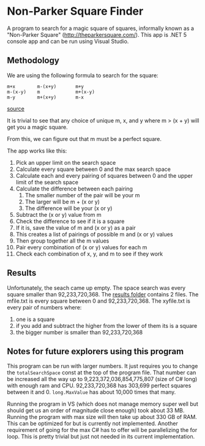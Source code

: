 # Non-Parker Square Finder

A program to search for a magic square of squares, informally known as a "Non-Parker Square" (http://theparkersquare.com/). This app is .NET 5 console app and can be run using Visual Studio.

## Methodology

We are using the following formula to search for the square:

```
m+x        m-(x+y)       m+y
m-(x-y)    m             m+(x-y)
m-y        m+(x+y)       m-x
```

[source](http://ken.duisenberg.com/potw/archive/arch00/000504sol.html)

It is trivial to see that any choice of unique m, x, and y where m > (x + y) will get you a magic square.

From this, we can figure out that m must be a perfect square.

The app works like this:

1. Pick an upper limit on the search space
1. Calculate every square between 0 and the max search space
1. Calculate each and every pairing of squares between 0 and the upper limit of the search space
1. Calculate the difference between each pairing
    1. The smaller number of the pair will be your m
    1. The larger will be m + (x or y)
    1. The difference will be your (x or y)
1. Subtract the (x or y) value from m
1. Check the difference to see if it is a square
1. If it is, save the value of m and (x or y) as a pair
1. This creates a list of pairings of possible m and (x or y) values
1. Then group together all the m values
1. Pair every combination of (x or y) values for each m
1. Check each combination of x, y, and m to see if they work

## Results

Unfortunately, the seach came up empty. The space search was every square smaller than 92,233,720,368. The [results folder](./Results) contains 2 files. The mfile.txt is every square between 0 and 92,233,720,368. The xyfile.txt is every pair of numbers where: 

1. one is a square
2. if you add and subtract the higher from the lower of them its is a square
3. the bigger number is smaller than 92,233,720,368

## Notes for future explorers using this program

This program can be run with larger numbers. It just requires you to change the `totalSearchSpace` const at the top of the program file. That number can be increased all the way up to 9,223,372,036,854,775,807 (size of C# long) with enough ram and CPU. 92,233,720,368 has 303,699 perfect squares between it and 0. `long.MaxValue` has about 10,000 times that many. 

Running the program in VS (which does not manage memory super well but should get us an order of magnitude close enough) took about 33 MB. Running the program with max size will then take up about 330 GB of RAM. This can be optimized for but is currently not implemented. Another requirement of going for the max C# has to offer will be parallelizing the for loop. This is pretty trivial but just not needed in its current implementation.
